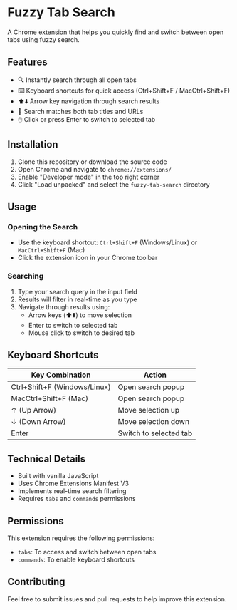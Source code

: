 # Fuzzy Tab Search

A Chrome extension that helps you quickly find and switch between open tabs using fuzzy search.

## Features

- 🔍 Instantly search through all open tabs
- ⌨️ Keyboard shortcuts for quick access (Ctrl+Shift+F / MacCtrl+Shift+F)
- ⬆️⬇️ Arrow key navigation through search results
- 🎯 Search matches both tab titles and URLs
- 🖱️ Click or press Enter to switch to selected tab

## Installation

1. Clone this repository or download the source code
2. Open Chrome and navigate to `chrome://extensions/`
3. Enable "Developer mode" in the top right corner
4. Click "Load unpacked" and select the `fuzzy-tab-search` directory

## Usage

### Opening the Search

- Use the keyboard shortcut: `Ctrl+Shift+F` (Windows/Linux) or `MacCtrl+Shift+F` (Mac)
- Click the extension icon in your Chrome toolbar

### Searching

1. Type your search query in the input field
2. Results will filter in real-time as you type
3. Navigate through results using:
   - Arrow keys (⬆️⬇️) to move selection
   - Enter to switch to selected tab
   - Mouse click to switch to desired tab

## Keyboard Shortcuts

| Key Combination | Action |
|----------------|--------|
| Ctrl+Shift+F (Windows/Linux) | Open search popup |
| MacCtrl+Shift+F (Mac) | Open search popup |
| ↑ (Up Arrow) | Move selection up |
| ↓ (Down Arrow) | Move selection down |
| Enter | Switch to selected tab |

## Technical Details

- Built with vanilla JavaScript
- Uses Chrome Extensions Manifest V3
- Implements real-time search filtering
- Requires `tabs` and `commands` permissions

## Permissions

This extension requires the following permissions:
- `tabs`: To access and switch between open tabs
- `commands`: To enable keyboard shortcuts

## Contributing

Feel free to submit issues and pull requests to help improve this extension.
